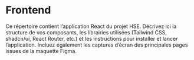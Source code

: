 # Frontend

Ce répertoire contient l’application React du projet HSE. Décrivez ici la structure de vos composants, les librairies utilisées (Tailwind CSS, shadcn/ui, React Router, etc.) et les instructions pour installer et lancer l’application. Incluez également les captures d’écran des principales pages issues de la maquette Figma.
